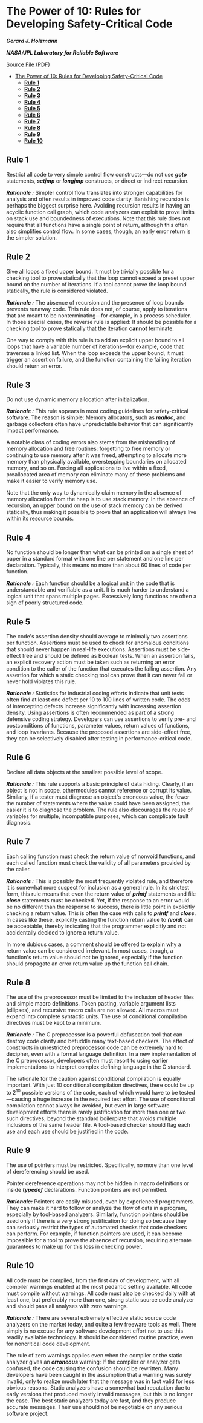 # The Power of 10: Rules for Developing Safety-Critical Code

***Gerard J. Holzmann***

***NASA/JPL Laboratory for Reliable Software***

[Source File (PDF)](http://web.eecs.umich.edu/~imarkov/10rules.pdf)

- [The Power of 10: Rules for Developing Safety-Critical Code](#the-power-of-10-rules-for-developing-safety-critical-code)
  - [**Rule 1**](#rule-1)
  - [**Rule 2**](#rule-2)
  - [**Rule 3**](#rule-3)
  - [**Rule 4**](#rule-4)
  - [**Rule 5**](#rule-5)
  - [**Rule 6**](#rule-6)
  - [**Rule 7**](#rule-7)
  - [**Rule 8**](#rule-8)
  - [**Rule 9**](#rule-9)
  - [**Rule 10**](#rule-10)

## **Rule 1**

Restrict all code to very simple control flow constructs—do not use ***goto*** statements, ***setjmp*** or ***longjmp*** constructs, or direct or indirect recursion.

***Rationale :*** Simpler control flow translates into stronger capabilities for analysis and often results in improved code clarity. Banishing recursion is perhaps the biggest surprise here. Avoiding recursion results in having an acyclic function call graph, which code analyzers can exploit to prove limits on stack use and boundedness of executions. Note that this rule does not require that all functions have a single point of return, although this often also simplifies control flow. In some cases, though, an early error return is the simpler solution.

## **Rule 2**

Give all loops a fixed upper bound. It must be trivially possible for a checking tool to prove statically that the loop cannot exceed a preset upper bound on the number of iterations. If a tool cannot prove the loop bound statically, the rule is considered violated.

***Rationale :*** The absence of recursion and the presence of loop bounds prevents runaway code. This rule does not, of course, apply to iterations that are meant to be nonterminating—for example, in a process scheduler. In those special cases, the reverse rule is applied: It should be possible for a checking tool to prove statically that the iteration **cannot** terminate.

One way to comply with this rule is to add an explicit upper bound to all loops that have a variable number of iterations—for example, code that traverses a linked list. When the loop exceeds the upper bound, it must trigger an assertion failure, and the function containing the failing iteration should return an error.

## **Rule 3**

Do not use dynamic memory allocation after initialization.

***Rationale :*** This rule appears in most coding guidelines for safety-critical software. The reason is simple: Memory allocators, such as ***malloc***, and garbage collectors often have unpredictable behavior that can significantly impact performance.

A notable class of coding errors also stems from the mishandling of memory allocation and free routines: forgetting to free memory or continuing to use memory after it was freed, attempting to allocate more memory than physically available, overstepping boundaries on allocated memory, and so on. Forcing all applications to live within a fixed, preallocated area of memory can eliminate many of these problems and make it easier to verify memory use.

Note that the only way to dynamically claim memory in the absence of memory allocation from the heap is to use stack memory. In the absence of recursion, an upper bound on the use of stack memory can be derived statically, thus making it possible to prove that an application will always live within its resource bounds.

## **Rule 4**

No function should be longer than what can be printed on a single sheet of paper in a standard format with one line per statement and one line per declaration. Typically, this means no more than about 60 lines of code per function.

***Rationale :*** Each function should be a logical unit in the code that is understandable and verifiable as a unit. It is much harder to understand a logical unit that spans multiple pages. Excessively long functions are often a sign of poorly structured code.

## **Rule 5**

The code's assertion density should average to minimally two assertions per function. Assertions must be used to check for anomalous conditions that should never happen in real-life executions. Assertions must be side-effect free and should be defined as Boolean tests. When an assertion fails, an explicit recovery action must be taken such as returning an error condition to the caller of the function that executes the failing assertion. Any assertion for which a static checking tool can prove that it can never fail or never hold violates this rule.

***Rationale :*** Statistics for industrial coding efforts indicate that unit tests often find at least one defect per 10 to 100 lines of written code. The odds of intercepting defects increase significantly with increasing assertion density. Using assertions is often recommended as part of a strong defensive coding strategy. Developers can use assertions to verify pre- and postconditions of functions, parameter values, return values of functions, and loop invariants. Because the proposed assertions are side-effect free, they can be selectively disabled after testing in performance-critical code.

## **Rule 6**

Declare all data objects at the smallest possible level of scope.

***Rationale :*** This rule supports a basic principle of data hiding. Clearly, if an object is not in scope, othermodules cannot reference or corrupt its value. Similarly, if a tester must diagnose an object's erroneous value, the fewer the number of statements where the value could have been assigned, the easier it is to diagnose the problem. The rule also discourages the reuse of variables for multiple, incompatible purposes, which can complicate fault diagnosis.

## **Rule 7**

Each calling function must check the return value of nonvoid functions, and each called function must check the validity of all parameters provided by the caller.

***Rationale :*** This is possibly the most frequently violated rule, and therefore it is somewhat more suspect for inclusion as a general rule. In its strictest form, this rule means that even the return value of ***printf*** statements and file ***close*** statements must be checked. Yet, if the response to an error would be no different than the response to success, there is little point in explicitly checking a return value. This is often the case with calls to ***printf*** and ***close***. In cases like these, explicitly casting the function return value to ***(void)*** can be acceptable, thereby indicating that the programmer explicitly and not accidentally decided to ignore a return value.

In more dubious cases, a comment should be offered to explain why a return value can be considered irrelevant. In most cases, though, a function's return value should not be ignored, especially if the function should propagate an error return value up the function call chain.

## **Rule 8**

The use of the preprocessor must be limited to the inclusion of header files and simple macro definitions. Token pasting, variable argument lists (ellipses), and recursive macro calls are not allowed. All macros must expand into complete syntactic units. The use of conditional compilation directives must be kept to a minimum.

***Rationale :*** The C preprocessor is a powerful obfuscation tool that can destroy code clarity and befuddle many text-based checkers. The effect of constructs in unrestricted preprocessor code can be extremely hard to decipher, even with a formal language definition. In a new implementation of the C preprocessor, developers often must resort to using earlier implementations to interpret complex defining language in the C standard.

The rationale for the caution against conditional compilation is equally important. With just 10 conditional compilation directives, there could be up to $2^{10}$ possible versions of the code, each of which would have to be tested—causing a huge increase in the required test effort. The use of conditional compilation cannot always be avoided, but even in large software development efforts there is rarely justification for more than one or two such directives, beyond the standard boilerplate that avoids multiple inclusions of the same header file. A tool-based checker should flag each use and each use should be justified in the code.

## **Rule 9**

The use of pointers must be restricted. Specifically, no more than one level of dereferencing should be used.

Pointer dereference operations may not be hidden in macro definitions or inside ***typedef*** declarations. Function pointers are not permitted.

***Rationale:*** Pointers are easily misused, even by experienced programmers. They can make it hard to follow or analyze the flow of data in a program, especially by tool-based analyzers. Similarly, function pointers should be used only if there is a very strong justification for doing so because they can seriously restrict the types of automated checks that code checkers can perform. For example, if function pointers are used, it can become impossible for a tool to prove the absence of recursion, requiring alternate guarantees to make up for this loss in checking power.

## **Rule 10**

All code must be compiled, from the first day of development, with all compiler warnings enabled at the most pedantic setting available. All code must compile without warnings. All code must also be checked daily with at least one, but preferably more than one, strong static source code analyzer and should pass all analyses with zero warnings.

***Rationale :*** There are several extremely effective static source code analyzers on the market today, and quite a few freeware tools as well. There simply is no excuse for any software development effort not to use this readily available technology. It should be considered routine practice, even for noncritical code development.

The rule of zero warnings applies even when the compiler or the static analyzer gives an ***erroneous*** warning: If the compiler or analyzer gets confused, the code causing the confusion should be rewritten. Many developers have been caught in the assumption that a warning was surely invalid, only to realize much later that the message was in fact valid for less obvious reasons. Static analyzers have a somewhat bad reputation due to early versions that produced mostly invalid messages, but this is no longer the case. The best static analyzers today are fast, and they produce accurate messages. Their use should not be negotiable on any serious software project.
